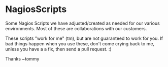 NagiosScripts
=============

Some Nagios Scripts we have adjusted/created as needed for our various environments.
Most of these are collaborations with our customers.

These scripts "work for me" (tm), but are not guaranteed to work for you.
If bad things happen when you use these, don't come crying back to me, unless
you have a a fix, then send a pull request. :)

Thanks
~tommy
